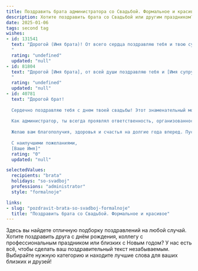 ```yaml
---
title: Поздравить брата администратора со Свадьбой. Формальное и красивое
description: Хотите поздравить брата со Свадьбой или другим праздником? Наш ИИ создаст незабываемое поздравление, а вы обязательно выделитесь среди других.  
date: 2025-01-06
tags: second tag
wishes:
- id: 131541
  text: "Дорогой (Имя брата)! От всего сердца поздравляю тебя и твою супругу с этим прекрасным событием – вашей свадьбой! Желаю вам семейного счастья, взаимопонимания и крепкой любви на долгие годы. Пусть ваш совместный путь будет наполнен радостью, благополучием и взаимной поддержкой.  Успехов вам в вашей совместной жизни, и пусть ваша профессия администратора всегда приносит вам удовлетворение и успех!
  "
  rating: "undefined"
  updated: "null"
- id: 81804
  text: "Дорогой [Имя брата], от всей души поздравляю тебя и [Имя супруги] с этим замечательным событием – вашей свадьбой! Желаю вам крепкой и счастливой семейной жизни, наполненной любовью, взаимопониманием и радостью. Пусть ваш путь будет освещен счастьем, а профессиональные успехи, которые несомненно ждут тебя на посту администратора, станут дополнительным источником  гордости и благополучия.
  "
  rating: "undefined"
  updated: "null"
- id: 40781
  text: "Дорогой брат!
  
  Сердечно поздравляю тебя с днем твоей свадьбы! Этот знаменательный момент знаменует начало новой страницы в твоей жизни, полной любви, счастья и взаимопонимания.
  
  Как администратор, ты всегда проявлял ответственность, организованность и внимательность к деталям, и я уверен, что эти качества будут служить вам обеим основой для построения крепкой и гармоничной семьи. Пусть ваша совместная жизнь будет наполнена радостью, уважением и поддержкой друг друга в любых начинаниях.
  
  Желаю вам благополучия, здоровья и счастья на долгие года вперед. Пусть этот день станет лишь началом удивительного путешествия, полного ярких моментов и незабываемых впечатлений!
  
  С наилучшими пожеланиями,
  [Ваше Имя]"
  rating: "0"
  updated: "null"

selectedValues:
  recipients: "brata"
  holidays: "so-svadboj"
  professions: "administrator"
  style: "formalnoje"

links:
- slug: "pozdravit-brata-so-svadboj-formalnoje"
  title: "Поздравить брата со Свадьбой. Формальное и красивое"
---
```


Здесь вы найдете отличную подборку поздравлений на любой случай. 
Хотите поздравить друга с днём рождения, коллегу с профессиональным праздником или близких с Новым годом? У нас есть всё, чтобы сделать ваш поздравительный текст незабываемым. Выбирайте нужную категорию и находите лучшие слова для ваших близких и друзей!
